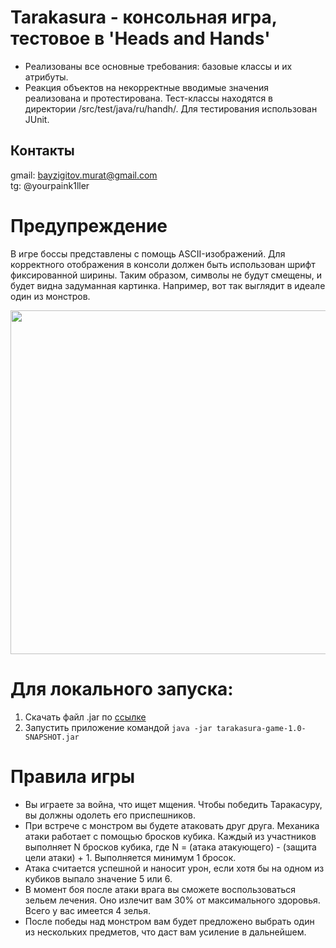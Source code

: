 # Tarakasura - консольная игра, тестовое в 'Heads and Hands'
- Реализованы все основные требования: базовые классы и их атрибуты.
- Реакция объектов на некорректные вводимые значения реализована и протестирована. Тест-классы находятся в директории /src/test/java/ru/handh/.
Для тестирования использован JUnit.
  
## Контакты

gmail: bayzigitov.murat@gmail.com
<br>
tg: @yourpaink1ller

# Предупреждение
В игре боссы представлены с помощь ASCII-изображений. Для корректного отображения в консоли должен быть использован шрифт фиксированной ширины.
Таким образом, символы не будут смещены, и будет видна задуманная картинка. Например, вот так выглядит в идеале один из монстров.
<p align="center"><img src="https://github.com/mBayzigitov/handh-testcase-tarakasura-game/assets/91501162/a1fca2c7-a92a-49e1-b8fc-7c280220310c" width="550"></p>

# Для локального запуска:

1. Скачать файл .jar по <a href="https://drive.google.com/drive/folders/10AVYdN9_0GqBa9T1x8uhs0Le3_ibCoyf?usp=sharing">ссылке</a>
2. Запустить приложение командой
```java -jar tarakasura-game-1.0-SNAPSHOT.jar```

# Правила игры

- Вы играете за война, что ищет мщения. Чтобы победить Таракасуру, вы должны одолеть его приспешников.
- При встрече с монстром вы будете атаковать друг друга. Механика атаки работает с помощью бросков кубика.
Каждый из участников выполняет N бросков кубика, где N = (атака атакующего) - (защита цели атаки) + 1. Выполняется минимум 1 бросок.
- Атака считается успешной и наносит урон, если хотя бы на одном из кубиков выпало значение 5 или 6.
- В момент боя после атаки врага вы сможете воспользоваться зельем лечения. Оно излечит вам 30% от максимального здоровья.
Всего у вас имеется 4 зелья.
- После победы над монстром вам будет предложено выбрать один из нескольких предметов, что даст вам усиление в дальнейшем.
